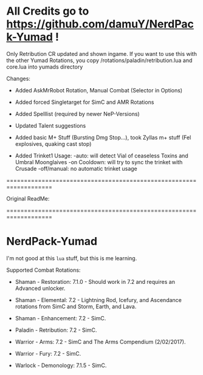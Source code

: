 # All Credits go to https://github.com/damuY/NerdPack-Yumad !

Only Retribution CR updated and shown ingame. If you want to use this with the other Yumad Rotations, you copy /rotations/paladin/retribution.lua and core.lua into yumads directory

Changes:

 * Added AskMrRobot Rotation, Manual Combat (Selector in Options)

 * Added forced Singletarget for SimC and AMR Rotations

 * Added Spelllist (required by newer NeP-Versions)

 * Updated Talent suggestions

 * Added basic M+ Stuff (Bursting Dmg Stop...), took Zyllas m+ stuff (Fel explosives, quaking cast stop)
 
 * Added Trinket1 Usage:
  -auto: will detect Vial of ceaseless Toxins and Umbral Moonglaives
  -on Cooldown: will try to sync the trinket with Crusade
  -off/manual: no automatic trinket usage

===================================================================

Original ReadMe:

===================================================================


# NerdPack-Yumad

I'm not good at this ```lua``` stuff, but this is me learning.

Supported Combat Rotations:

 * Shaman - Restoration: 7.1.0 - Should work in 7.2 and requires an Advanced unlocker.
 
 * Shaman - Elemental: 7.2 - Lightning Rod, Icefury, and Ascendance rotations from SimC and Storm, Earth, and Lava.
 
 * Shaman - Enhancement: 7.2 - SimC.
 
 * Paladin - Retribution: 7.2 - SimC.
 
 * Warrior - Arms: 7.2 - SimC and The Arms Compendium (2/02/2017).
 
 * Warrior - Fury: 7.2 - SimC.
 
 * Warlock - Demonology: 7.1.5 - SimC.

